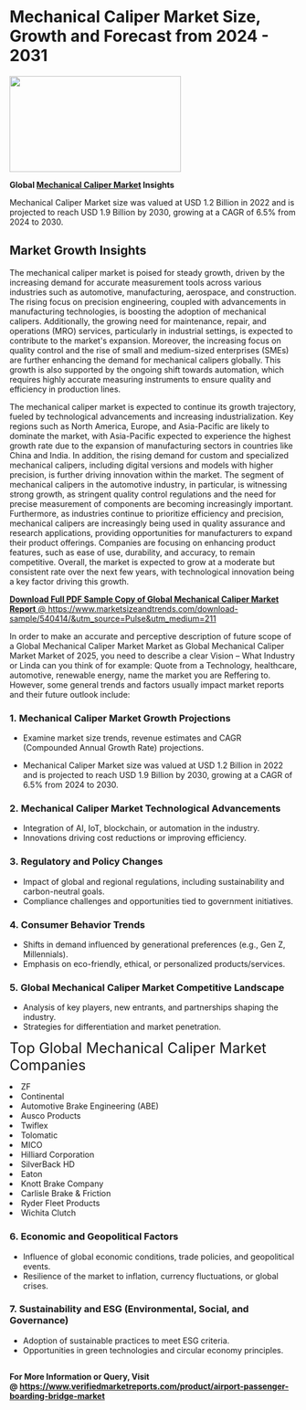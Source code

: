 <H1>Mechanical Caliper Market Size, Growth and Forecast from 2024 - 2031</H1><img class="aligncenter size-medium wp-image-584254" src="https://thirdeyenews.in/wp-content/uploads/2024/09/Global-Market-Research-300x168.jpeg" alt="" width="300" height="168" /><p><strong>Global&nbsp;<a href="https://www.marketsizeandtrends.com/download-sample/540414/&amp;utm_source=Pulse&amp;utm_medium=211">Mechanical Caliper Market</a> Insights</strong></p><p>Mechanical Caliper Market size was valued at USD 1.2 Billion in 2022 and is projected to reach USD 1.9 Billion by 2030, growing at a CAGR of 6.5% from 2024 to 2030.</p><p><h2>Market Growth Insights</h2> <p>The mechanical caliper market is poised for steady growth, driven by the increasing demand for accurate measurement tools across various industries such as automotive, manufacturing, aerospace, and construction. The rising focus on precision engineering, coupled with advancements in manufacturing technologies, is boosting the adoption of mechanical calipers. Additionally, the growing need for maintenance, repair, and operations (MRO) services, particularly in industrial settings, is expected to contribute to the market's expansion. Moreover, the increasing focus on quality control and the rise of small and medium-sized enterprises (SMEs) are further enhancing the demand for mechanical calipers globally. This growth is also supported by the ongoing shift towards automation, which requires highly accurate measuring instruments to ensure quality and efficiency in production lines.</p> <p><a href="#"></a></p> <p>The mechanical caliper market is expected to continue its growth trajectory, fueled by technological advancements and increasing industrialization. Key regions such as North America, Europe, and Asia-Pacific are likely to dominate the market, with Asia-Pacific expected to experience the highest growth rate due to the expansion of manufacturing sectors in countries like China and India. In addition, the rising demand for custom and specialized mechanical calipers, including digital versions and models with higher precision, is further driving innovation within the market. The segment of mechanical calipers in the automotive industry, in particular, is witnessing strong growth, as stringent quality control regulations and the need for precise measurement of components are becoming increasingly important. Furthermore, as industries continue to prioritize efficiency and precision, mechanical calipers are increasingly being used in quality assurance and research applications, providing opportunities for manufacturers to expand their product offerings. Companies are focusing on enhancing product features, such as ease of use, durability, and accuracy, to remain competitive. Overall, the market is expected to grow at a moderate but consistent rate over the next few years, with technological innovation being a key factor driving this growth. <p><a href="#"></p><p><span class=""><strong>Download Full PDF Sample Copy of Global Mechanical Caliper Market Report</strong> @ <a href="https://www.marketsizeandtrends.com/download-sample/540414/&amp;utm_source=Pulse&amp;utm_medium=211" target="_blank">https://www.marketsizeandtrends.com/download-sample/540414/&amp;utm_source=Pulse&amp;utm_medium=211</a></span></p><p>In order to make an accurate and perceptive description of future scope of a Global&nbsp;Mechanical Caliper Market Market as Global&nbsp;Mechanical Caliper Market Market of 2025, you need to describe a clear Vision &ndash; What Industry or Linda can you think of for example: Quote from a Technology, healthcare, automotive, renewable energy, name the market you are Reffering to. However, some general trends and factors usually impact market reports and their future outlook include:</p><h3>1.&nbsp;<strong>Mechanical Caliper Market Growth Projections</strong></h3><ul><li>Examine market size trends, revenue estimates and CAGR (Compounded Annual Growth Rate) projections.</li><li><p>Mechanical Caliper Market size was valued at USD 1.2 Billion in 2022 and is projected to reach USD 1.9 Billion by 2030, growing at a CAGR of 6.5% from 2024 to 2030.</p></li></ul><h3>2.&nbsp;<strong>Mechanical Caliper Market Technological Advancements</strong></h3><ul><li>Integration of AI, IoT, blockchain, or automation in the industry.</li><li>Innovations driving cost reductions or improving efficiency.</li></ul><h3>3.&nbsp;<strong>Regulatory and Policy Changes</strong></h3><ul><li>Impact of global and regional regulations, including sustainability and carbon-neutral goals.</li><li>Compliance challenges and opportunities tied to government initiatives.</li></ul><h3>4.&nbsp;<strong>Consumer Behavior Trends</strong></h3><ul><li>Shifts in demand influenced by generational preferences (e.g., Gen Z, Millennials).</li><li>Emphasis on eco-friendly, ethical, or personalized products/services.</li></ul><h3>5.&nbsp;<strong>Global Mechanical Caliper Market Competitive Landscape</strong></h3><ul><li>Analysis of key players, new entrants, and partnerships shaping the industry.</li><li>Strategies for differentiation and market penetration.</li></ul><p data-pm-slice="1 1 []"><span style="color: inherit; font-family: inherit; font-size: 25px;">Top Global Mechanical Caliper Market Companies</span></p><div class="" data-test-id=""><p><li>ZF</li><li> Continental</li><li> Automotive Brake Engineering (ABE)</li><li> Ausco Products</li><li> Twiflex</li><li> Tolomatic</li><li> MICO</li><li> Hilliard Corporation</li><li> SilverBack HD</li><li> Eaton</li><li> Knott Brake Company</li><li> Carlisle Brake & Friction</li><li> Ryder Fleet Products</li><li> Wichita Clutch</li></p></div><h3>6.&nbsp;<strong>Economic and Geopolitical Factors</strong></h3><ul><li>Influence of global economic conditions, trade policies, and geopolitical events.</li><li>Resilience of the market to inflation, currency fluctuations, or global crises.</li></ul><h3>7.&nbsp;<strong>Sustainability and ESG (Environmental, Social, and Governance)</strong></h3><ul><li>Adoption of sustainable practices to meet ESG criteria.</li><li>Opportunities in green technologies and circular economy principles.</li></ul><h2><strong style="font-size: 14px;">For More Information or Query, Visit @&nbsp;</strong><a style="background-color: #ffffff; font-size: 14px;" href="https://www.marketsizeandtrends.com/report/mechanical-caliper-market/" target="_blank">https://www.verifiedmarketreports.com/product/airport-passenger-boarding-bridge-market</a></h2>

